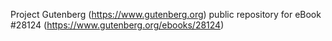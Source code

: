 Project Gutenberg (https://www.gutenberg.org) public repository for eBook #28124 (https://www.gutenberg.org/ebooks/28124)
